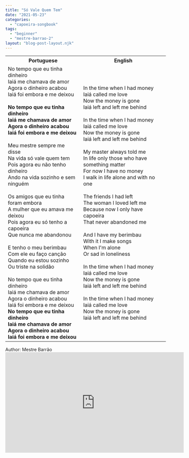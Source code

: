 ```yaml
---
title: "Só Vale Quem Tem"
date: "2021-05-23"
categories: 
  - "capoeira-songbook"
tags: 
  - "beginner"
  - "mestre-barrao-2"
layout: "blog-post-layout.njk"
---
```


<table class="capoeira-table">
    <tr class="header-row">
        <th>Portuguese</th>
        <th>English</th>
    </tr>
    <tr>
        <td>No tempo que eu tinha dinheiro<br>
Iaiá me chamava de amor<br>
Agora o dinheiro acabou<br>
Iaiá foi embora e me deixou<br>
<br>
<strong>No tempo que eu tinha dinheiro<br>
Iaiá me chamava de amor<br>
Agora o dinheiro acabou<br>
Iaiá foi embora e me deixou</strong><br>
<br>
Meu mestre sempre me disse<br>
Na vida só vale quem tem<br>
Pois agora eu não tenho dinheiro<br>
Ando na vida sozinho e sem ninguém<br>
<br>
Os amigos que eu tinha foram embora<br>
A mulher que eu amava me deixou<br>
Pois agora eu só tenho a capoeira<br>
Que nunca me abandonou<br>
<br>
E tenho o meu berimbau<br>
Com ele eu faço canção<br>
Quando eu estou sozinho<br>
Ou triste na solidão<br>
<br>
No tempo que eu tinha dinheiro<br>
Iaiá me chamava de amor<br>
Agora o dinheiro acabou<br>
Iaiá foi embora e me deixou<br>
<strong>No tempo que eu tinha dinheiro<br>
Iaiá me chamava de amor<br>
Agora o dinheiro acabou<br>
Iaiá foi embora e me deixou</strong></td>
        <td>In the time when I had money<br>
Iaiá called me love<br>
Now the money is gone<br>
Iaiá left and left me behind<br>
<br>
In the time when I had money<br>
Iaiá called me love<br>
Now the money is gone<br>
Iaiá left and left me behind<br>
<br>
My master always told me<br>
In life only those who have something matter<br>
For now I have no money<br>
I walk in life alone and with no one<br>
<br>
The friends I had left<br>
The woman I loved left me<br>
Because now I only have capoeira<br>
That never abandoned me<br>
<br>
And I have my berimbau<br>
With it I make songs<br>
When I'm alone<br>
Or sad in loneliness<br>
<br>
In the time when I had money<br>
Iaiá called me love<br>
Now the money is gone<br>
Iaiá left and left me behind<br>
<br>
In the time when I had money<br>
Iaiá called me love<br>
Now the money is gone<br>
Iaiá left and left me behind</td>
    </tr>
</table>

<figcaption>
Author: Mestre Barrão
</figcaption>

<iframe width="560" height="315" src="https://www.youtube.com/embed/4KjmNzMl31g" title="YouTube video player" frameborder="0" allow="accelerometer; autoplay; clipboard-write; encrypted-media; gyroscope; picture-in-picture" allowfullscreen></iframe>